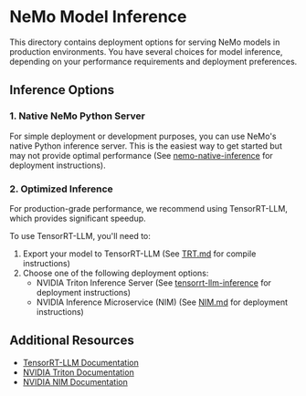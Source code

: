 # NeMo Model Inference

This directory contains deployment options for serving NeMo models in production environments. You have several choices for model inference, depending on your performance requirements and deployment preferences.

## Inference Options

### 1. Native NeMo Python Server
For simple deployment or development purposes, you can use NeMo's native Python inference server. This is the easiest way to get started but may not provide optimal performance (See [nemo-native-inference](./TRITON.md#nemo-native-inference) for deployment instructions).

### 2. Optimized Inference
For production-grade performance, we recommend using TensorRT-LLM, which provides significant speedup.

To use TensorRT-LLM, you'll need to:
1. Export your model to TensorRT-LLM (See [TRT.md](./TRT.md) for compile instructions)
2. Choose one of the following deployment options:
   - NVIDIA Triton Inference Server (See [tensorrt-llm-inference](./TRITON.md#tensorrt-llm-inference) for deployment instructions)
   - NVIDIA Inference Microservice (NIM) (See [NIM.md](./NIM.md) for deployment instructions)

## Additional Resources

- [TensorRT-LLM Documentation](https://github.com/NVIDIA/TensorRT-LLM)
- [NVIDIA Triton Documentation](https://github.com/triton-inference-server/server)
- [NVIDIA NIM Documentation](https://build.nvidia.com/)
